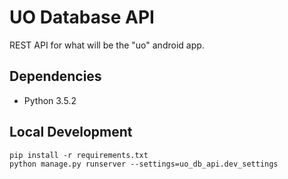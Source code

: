 UO Database API
===============
REST API for what will be the "uo" android app.

Dependencies
------------
* Python 3.5.2

Local Development
-----------------
```
pip install -r requirements.txt
python manage.py runserver --settings=uo_db_api.dev_settings
```
